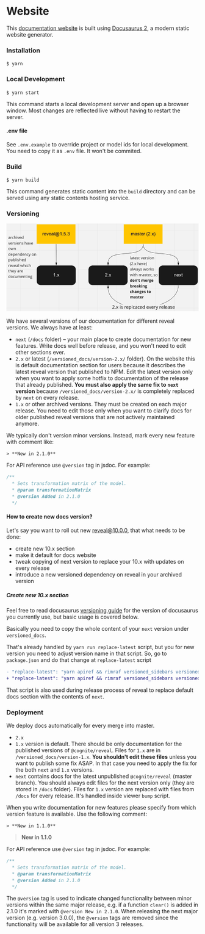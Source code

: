 # Website

This [documentation website](https://cognitedata.github.io/reveal-docs/docs/) is built using [Docusaurus 2](https://v2.docusaurus.io/), a modern static website generator.

### Installation

```
$ yarn
```

### Local Development

```
$ yarn start
```

This command starts a local development server and open up a browser window. Most changes are reflected live without having to restart the server.

#### .env file

See `.env.example` to override project or model ids for local development. You need to copy it as `.env` file. It won't be commited.

### Build

```
$ yarn build
```

This command generates static content into the `build` directory and can be served using any static contents hosting service.

### Versioning

![reveal-docs-versioning.png](static/img/reveal-docs-versioning.png)

We have several versions of our documentation for different reveal versions. We always have at least:

* `next` (`/docs` folder) – your main place to create documentation for new features. 
    Write docs well before release, and you won't need to edit other sections ever.
* `2.x` or latest (`/versioned_docs/version-2.x/` folder). 
  On the website this is default documentation section for users because it describes
  the latest reveal version that published to NPM. Edit the latest version only when you want
  to apply some hotfix to documentation of the release that already published.
  **You must also apply the same fix to `next` version**
  because `/versioned_docs/version-2.x/` is completely replaced by `next` on every release.  
* `1.x` or other archived versions. They must be created on each major release. 
  You need to edit those only when you want to clarify docs for older published reveal versions
  that are not actively maintained anymore.

We typically don't version minor versions. Instead, mark every new feature with comment like:

```
> **New in 2.1.0**
```

For API reference use `@version` tag in jsdoc. For example:

```js
/**
  * Sets transformation matrix of the model.
  * @param transformationMatrix
  * @version Added in 2.1.0
  */
```

#### How to create new docs version?

Let's say you want to roll out new reveal@10.0.0, that what needs to be done:

* create new 10.x section
* make it default for docs website 
* tweak copying of next version to replace your 10.x with updates on every release
* introduce a new versioned dependency on reveal in your archived version

##### Create new 10.x section

Feel free to read docusaurus [versioning guide](https://docusaurus.io/docs/2.0.0-beta.0/versioning) 
for the version of docusaurus you currently use, but basic usage is covered below.

Basically you need to copy the whole content of your `next` version under `versioned_docs`.

That's already handled by `yarn run replace-latest` script, but you for new version you need to adjust version name in that script. 
So, go to `package.json` and do that change at `replace-latest` script

```diff
- "replace-latest": "yarn apiref && rimraf versioned_sidebars versioned_docs versions.json && yarn docusaurus docs:version 9.x"
+ "replace-latest": "yarn apiref && rimraf versioned_sidebars versioned_docs versions.json && yarn docusaurus docs:version 10.x"
```

That script is also used during release process of reveal to replace default docs section with the contents of `next`.

### Deployment

We deploy docs automatically for every merge into master.  

* `2.x`
* `1.x` version is default. 
    There should be only documentation for the published versions of `@cognite/reveal`.
    Files for `1.x` are in `/versioned_docs/version-1.x`. **You shouldn't edit these files** unless you want to publish some fix ASAP.
    In that case you need to apply the fix for the both `next` and `1.x` versions.
* `next` contains docs for the latest unpublished `@cognite/reveal` (master branch). 
    You should always edit files for the next version only (they are stored in `/docs` folder).
    Files for `1.x` version are replaced with files from `/docs` for every release. It's handled inside viewer `bump` script.
    
When you write documentation for new features please specify from which version feature is available.
Use the following comment:

```
> **New in 1.1.0**
```

> **New in 1.1.0**

For API reference use `@version` tag in jsdoc. For example:

```js
/**
  * Sets transformation matrix of the model.
  * @param transformationMatrix
  * @version Added in 2.1.0
  */
```

The `@version` tag is used to indicate changed functionality between minor versions within the same
major release, e.g. if a function `clear()` is added in 2.1.0 it's marked with `@version New in 2.1.0`.
When releasing the next major version (e.g. version 3.0.0), the `@version` tags are removed since
the functionality will be available for all version 3 releases.
